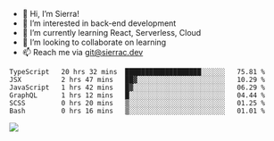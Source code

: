 - 👋 Hi, I’m Sierra!
- 👀 I’m interested in back-end development
- 🌱 I’m currently learning React, Serverless, Cloud
- 💞️ I’m looking to collaborate on learning
- 📫 Reach me via git@sierrac.dev

<!--START_SECTION:waka-->

```text
TypeScript   20 hrs 32 mins  ███████████████████░░░░░░   75.81 %
JSX          2 hrs 47 mins   ██▓░░░░░░░░░░░░░░░░░░░░░░   10.29 %
JavaScript   1 hrs 42 mins   █▓░░░░░░░░░░░░░░░░░░░░░░░   06.29 %
GraphQL      1 hrs 12 mins   █░░░░░░░░░░░░░░░░░░░░░░░░   04.44 %
SCSS         0 hrs 20 mins   ▒░░░░░░░░░░░░░░░░░░░░░░░░   01.25 %
Bash         0 hrs 16 mins   ▒░░░░░░░░░░░░░░░░░░░░░░░░   01.01 %
```

<!--END_SECTION:waka-->


![](https://hit.yhype.me/github/profile?user_id=7351311)
